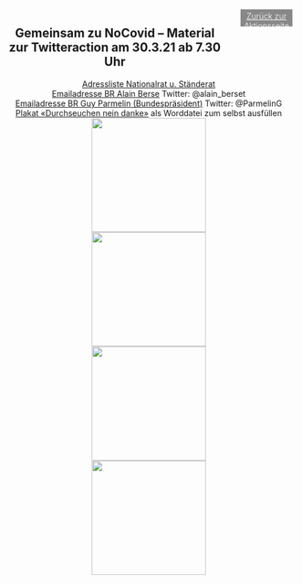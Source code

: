 <html>
  <head>
    <title>Gemeinsam zu NoCovid</title>
    <meta charset="utf-8" />
    <meta http-equiv="expires" content="0">
  <style>
 /* FONTS */
 @import url("https://fonts.googleapis.com/css?family=Open+Sans+Condensed:300,700");
</style>
  </head>
  <body>
  <header>
 <div style="display:flex;"><h2>Gemeinsam zu NoCovid – Material zur Twitteraction am 30.3.21 ab 7.30 Uhr</h2> <div style="margin-left:2em;padding:3px 6px 0 6px;background-color:#888;color:#fff;font-weight:300;height:27px!important;"><a href="main" style="color:#fff;">Zurück zur Aktionsseite</a></div></div>
<div class="twocol">
<div class="ntext">
  <a href="">Adressliste Nationalrat u. Ständerat</a><br/>
  <a href="mailto:info@gs-edi.admin.ch">Emailadresse BR Alain Berse</a> Twitter: @alain_berset<br/>
  <a href="mailto:info@gs-edi.admin.ch">Emailadresse BR Guy Parmelin (Bundespräsident)</a> Twitter: @ParmelinG<br/>
  <a href="">Plakat «Durchseuchen nein danke»</a> als Worddatei zum selbst ausfüllen<br/>
  <a href="https://user-images.githubusercontent.com/46749603/112768543-c4319580-901c-11eb-95fd-c7db4ca744d4.png"><img src="https://user-images.githubusercontent.com/46749603/112768543-c4319580-901c-11eb-95fd-c7db4ca744d4.png" style="width:200px;"></a><br/>
  <a href="https://user-images.githubusercontent.com/46749603/112768589-ff33c900-901c-11eb-895b-2e2e48f2e3a8.png"><img src="https://user-images.githubusercontent.com/46749603/112768589-ff33c900-901c-11eb-895b-2e2e48f2e3a8.png" style="width:200px;"></a><br/>
  <a href="https://user-images.githubusercontent.com/46749603/112768590-ffcc5f80-901c-11eb-85e6-d1f87bd256f6.png"><img src="https://user-images.githubusercontent.com/46749603/112768590-ffcc5f80-901c-11eb-85e6-d1f87bd256f6.png" style="width:200px;"></a><br/>
    <a href="https://user-images.githubusercontent.com/46749603/112768609-12469900-901d-11eb-982f-8829b65fc75d.png"><img src="https://user-images.githubusercontent.com/46749603/112768609-12469900-901d-11eb-982f-8829b65fc75d.png" style="width:200px;"></a><br/>
  </div>
    </div>
